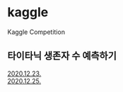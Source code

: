 # kaggle
Kaggle Competition

## 타이타닉 생존자 수 예측하기
[2020.12.23.](https://github.com/maiorem/kaggle/blob/main/titanic/2020.12.23.py)         
[2020.12.25.](https://github.com/maiorem/kaggle/blob/main/titanic/2020.12.25.py)        
